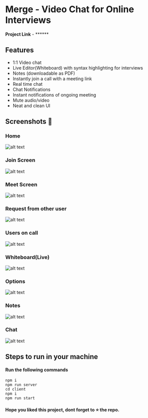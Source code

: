 
# Merge - Video Chat for Online Interviews

**Project Link** - ******

## Features

- 1:1 Video chat
- Live Editor(Whiteboard) with syntax highlighting for interviews
- Notes (downloadable as PDF) 
- Instantly join a call with a meeting link
- Real time chat
- Chat Notifications
- Instant notifications of ongoing meeting
- Mute audio/video
- Neat and clean UI

## Screenshots 📸

### Home
![alt text](https://github.com/suresh213/video-chat/blob/master/Screenshots/1.png?raw=true)

### Join Screen
![alt text](https://github.com/suresh213/video-chat/blob/master/Screenshots/2.png?raw=true)

### Meet Screen
![alt text](https://github.com/suresh213/video-chat/blob/master/Screenshots/3.png?raw=true)

### Request from other user
![alt text](https://github.com/suresh213/video-chat/blob/master/Screenshots/4.png?raw=true)

### Users on call
![alt text](https://github.com/suresh213/video-chat/blob/master/Screenshots/5.png?raw=true)

### Whiteboard(Live)
![alt text](https://github.com/suresh213/video-chat/blob/master/Screenshots/6.png?raw=true)

### Options
![alt text](https://github.com/suresh213/video-chat/blob/master/Screenshots/7.png?raw=true)

### Notes
![alt text](https://github.com/suresh213/video-chat/blob/master/Screenshots/8.png?raw=true)

### Chat
![alt text](https://github.com/suresh213/video-chat/blob/master/Screenshots/9.png?raw=true)

## Steps to run in your machine

#### Run the following commands
```
npm i
npm run server
cd client
npm i
npm run start
```




#### Hope you liked this project, dont forget to ⭐ the repo.
